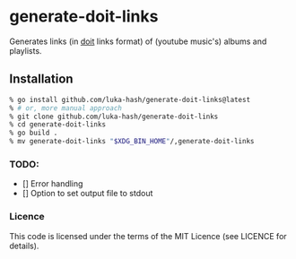 # generate-doit-links

Generates links (in [doit](https://github.com/luka-hash/doit) links format) of (youtube music's) albums and playlists.

## Installation

```sh
% go install github.com/luka-hash/generate-doit-links@latest
% # or, more manual approach
% git clone github.com/luka-hash/generate-doit-links
% cd generate-doit-links
% go build .
% mv generate-doit-links "$XDG_BIN_HOME"/,generate-doit-links
```

### TODO:

- [] Error handling
- [] Option to set output file to stdout

### Licence

This code is licensed under the terms of the MIT Licence (see LICENCE for details).

